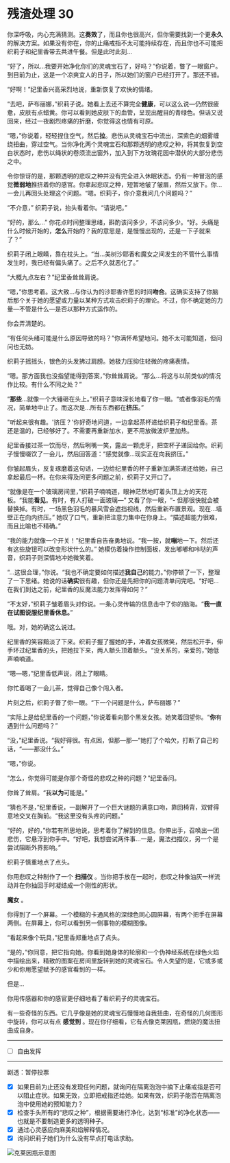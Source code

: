 # 残渣处理 30

你深呼吸，内心充满猜测。这**奏效**了，而且你也很高兴，但你需要找到一个更**永久**的解决方案。如果没有你在，你的止痛戒指不太可能持续存在，而且你也不可能把织莉子和纪里香带去共进午餐。但是此时此刻...

“好了，所以...我要开始净化你们的灵魂宝石了，好吗？”你说着，瞥了一眼窗户。到目前为止，这是一个凉爽宜人的日子，所以她们的窗户已经打开了。那还不错。

“好啊！”纪里香兴高采烈地说，重新恢复了欢快的情绪。

“去吧，萨布丽娜，”织莉子说。她看上去还不算完全**健康**，可以这么说—仍然很疲惫，皮肤有点蜡黄。你可以看到她皮肤下的血管，呈现出醒目的青绿色。但话又说回来，经过一夜剧烈疼痛的折磨，你觉得这也情有可原。

“嗯，”你说着，轻轻捏住空气，然后**拉**。悲伤从灵魂宝石中流出，深紫色的烟雾缠绕扭曲，穿过空气。当你净化两个灵魂宝石和那颗透明的悲叹之种，将其恢复到空白状态时，悲伤以绳状的卷须流出窗外，加入到下方玫瑰花园中潜伏的大部分悲伤之中。

令你惊讶的是，那颗透明的悲叹之种并没有完全进入休眠状态。仍有一种冒泡的感觉**微弱地**推挤着你的感官。你拿起悲叹之种，短暂地皱了皱眉，然后又放下。你... 一会儿再回头处理这个问题。“嗯。织莉子，你介意我问几个问题吗？”

“不介意，” 织莉子说，抬头看着你。“请说吧。”

“好的，那么...” 你花点时间整理思绪，斟酌该问多少，不该问多少。“好。头痛是什么时候开始的，**怎么**开始的？我的意思是，是慢慢出现的，还是一下子就来了？”

织莉子闭上眼睛，靠在枕头上。“当...美树沙耶香和魔女之间发生的不管什么事情发生时，我已经有偏头痛了。之后不久就恶化了。”

“大概九点左右？”纪里香耸耸肩说。

“嗯，”你思考着。这大致...与你认为的沙耶香许愿的时间**吻合**。这确实支持了你脑后那个关于她的愿望或力量以某种方式攻击织莉子的理论。不过，你不确定她的力量—不管是什么—是否以那种方式运作的。

你会弄清楚的。

“有任何头绪可能是什么原因导致的吗？”你满怀希望地问。她不太可能知道，但问问也无妨。

织莉子摇摇头，银色的头发拂过肩膀。她极力压抑住轻微的疼痛表情。

“嗯。那方面我也没指望能得到答案，”你耸耸肩说。“那么...将这与以前类似的情况作比较。有什么不同之处？”

“**那些**...就像一个大锤砸在头上。”织莉子意味深长地看了你一眼。“或者像羽毛的情况，简单地中止了。而这次是...所有东西都在**挤压**。”

"听起来很有趣。'挤压？'你好奇地问道，一边拿起茶杯递给织莉子和纪里香。茶还是温的，已经够好了。不需要再重新加水，更不用放微波炉里加热。

纪里香接过茶一饮而尽，然后咧嘴一笑，露出一颗虎牙，把空杯子递回给你。织莉子慢慢啜饮了一会儿，然后回答道：“感觉就像...现实正在向我挤压。”

你皱起眉头，反复琢磨着这句话，一边给纪里香的杯子重新加满茶递还给她，自己拿起最后一杯。在你来得及问更多问题之前，织莉子又开口了。

“就像是在一个玻璃房间里，”织莉子喃喃道，眼神茫然地盯着头顶上方的天花板。“我能**看见**。有时，有人打破一面玻璃—” 又看了你一眼，“- 但那很快就会被替换掉。有时，一场黑色羽毛的暴风雪会遮挡视线，然后重新布置景观。现在...墙壁正在向内挤压。” 她叹了口气，重新把注意力集中在你身上。“描述超能力很难，而且比喻也不精确。”

“我的能力就像一个开关！”纪里香自告奋勇地说。“我一按，就**嘣**地一下。然后还有这些旋钮可以改变形状什么的。” 她模仿着操作控制面板，发出嘟嘟和咔哒的声音，织莉子则深情地冲她微笑着。

“...这很合理，”你说。“我也不确定要如何描述**我自己**的能力。”你停顿了一下，整理了一下思绪。她说的话**确实**很有趣，但你还是先把你的问题清单问完吧。“好吧...在我们到达之前，纪里香的反魔法能力发挥得如何？”

“不太好，”织莉子皱着眉头对你说。一条心灵传输的信息击中了你的脑海。“**我一直在试图说服纪里香休息。**”

哦。对，她的确这么说过。

纪里香的笑容黯淡了下来。织莉子握了握她的手，冲着女孩微笑，然后松开手，伸手环过纪里香的头，把她拉下来，两人额头顶着额头。“没关系的，亲爱的，”她低声喃喃道。

“嗯—嗯，”纪里香低声说，闭上了眼睛。

你忙着喝了一会儿茶，觉得自己像个闯入者。

片刻之后，织莉子瞥了你一眼。“下一个问题是什么，萨布丽娜？”

“实际上是给纪里香的一个问题，”你说着看向那个黑发女孩。她笑着回望你。“**你**有遇到什么问题吗？”

“没，”纪里香说。“我好得很。有点困，但那—那—”她打了个哈欠，打断了自己的话，“——那没什么。”

“嗯，”你说。

“怎么，你觉得可能是你那个奇怪的悲叹之种的问题？”纪里香问。

你耸了耸肩。“我**以为**可能是。”

“猜也不是，”纪里香说，一副解开了一个巨大谜题的满意口吻，靠回椅背，双臂得意地交叉在胸前。“我这里没有头疼的问题。”

“好的，好的，”你若有所思地说，思考着你了解到的信息。你伸出手，召唤出一团悲伤，它悬浮到你手中。“好吧，我想尝试两件事...一是，魔法扫描仪，另一个是尝试阻断外界影响。”

织莉子慎重地点了点头。

你用悲叹之种制作了一个 **扫描仪** 。当你把手放在一起时，悲叹之种像油灰一样流动并在你抽回手时凝结成一个刚性的形状。

**魔女** 。

你得到了一个屏幕。一个模糊的卡通风格的深绿色同心圆屏幕，有两个把手在屏幕两侧。在屏幕上，你可以看到另一侧事物的模糊图像。

“看起来像个玩具，”纪里香郑重地点了点头。

“是的，”你同意，把它指向她。你看到她身体的轮廓和一个伪神经系统在绿色火焰中描绘出来，精致的图案在房间里旋转到她的灵魂宝石。令人失望的是，它或多或少和你用愿望赋予的感官看到的一样。

但是...

你用传感器和你的感官更仔细地看了看织莉子的灵魂宝石。

有一些奇怪的东西。它几乎像是她的灵魂宝石慢慢地自我扭曲，在奇怪的几何图形中旋转，你可以有点 **感觉到** 。现在你仔细看，它有点像克莱因瓶，燃烧的魔法扭曲成自身。

---

- [ ] 自由发挥

---

剧透：暂停投票

- [x] 如果目前为止还没有发现任何问题，就询问在隔离泡泡中摘下止痛戒指是否可以阻止症状。如果无效，立即把戒指还给她。如果有效，织莉子能否在隔离泡泡中使用她的预知能力？
- [x] 检查手头所有的“悲叹之种”，根据需要进行净化，达到“标准”的净化状态——也就是不要制造更多的透明种子。  
- [x] 通过心灵感应向麻美和焰解释情况。
- [x] 询问织莉子她们为什么没有早点打电话求助。

![克莱因瓶示意图](https://i.imgur.com/IIA0P76.gif)
